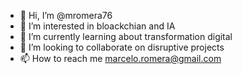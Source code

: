 - 👋 Hi, I’m @mromera76
- 👀 I’m interested in bloackchian and IA
- 🌱 I’m currently learning about transformation digital
- 💞️ I’m looking to collaborate on disruptive projects
- 📫 How to reach me marcelo.romera@gmail.com

<!---
mromera76/mromera76 is a ✨ special ✨ repository because its `README.md` (this file) appears on your GitHub profile.
You can click the Preview link to take a look at your changes.
--->
